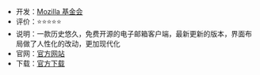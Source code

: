 - 开发：[Mozilla 基金会](https://foundation.mozilla.org/en/?utm_source=www.mozilla.org&utm_medium=referral&utm_campaign=footer)
- 评价：⭐⭐⭐⭐⭐
- 说明：一款历史悠久，免费开源的电子邮箱客户端，最新更新的版本，界面布局做了人性化的改动，更加现代化
- 官网：[官方网站](https://www.thunderbird.net/zh-CN/)
- 下载：[官方下载](https://download-installer.cdn.mozilla.net/pub/thunderbird/releases/115.9.0/win64/zh-CN/Thunderbird%20Setup%20115.9.0.exe)